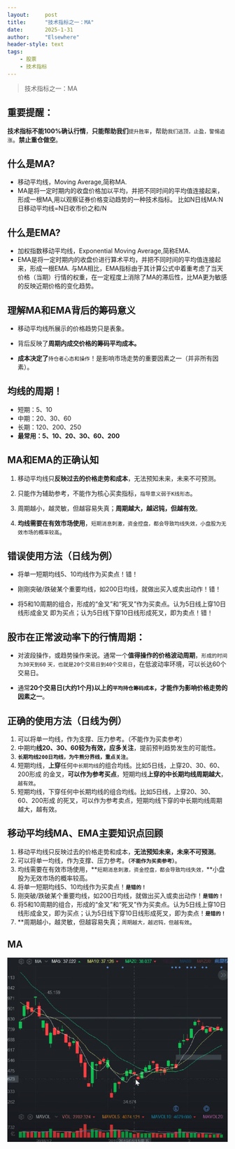 ```yaml
---
layout: 	post
title: 		"技术指标之一：MA"
date:       2025-1-31
author: 	"Elsewhere"
header-style: text
tags:
    - 股票  
    - 技术指标 
---
```


> 技术指标之一：MA



## 重要提醒：

**技术指标不能100%确认行情**，**只能帮助我们**`提升胜率`，帮助`我们逃顶，止盈，警惕追涨`。**禁止重仓做空**。



## 什么是MA?
- 移动平均线，Moving Average,简称MA.
- MA是将一定时期内的收盘价格加以平均，并把不同时间的平均值连接起来，形成一根MA,用以观察证券价格变动趋势的一种技术指标。
  比如N日线MA:N日移动平均线=N日收市价之和/N



## 什么是EMA?
- 加权指数移动平均线，Exponential Moving Average,简称EMA.
- EMA是将一定时期内的收盘价进行算术平均，并把不同时间的平均值连接起来，形成一根EMA.
  与MA相比，EMA指标由于其计算公式中着重考虑了当天价格（当期）行情的权重，在一定程度上消除了MA的滞后性，比MA更为敏感的反映近期价格的变化趋势。



## 理解MA和EMA背后的筹码意义
- 移动平均线所展示的价格趋势只是表象。

- 背后反映了**周期内成交价格的筹码平均成本。**

- **成本决定了**`持仓者心态和操作`！是影响市场走势的重要因素之一（并非所有因素）。

  

## 均线的周期！

- 短期：5、10
- 中期：20、30、60
- 长期：120、200、250
- **最常用：5、10、20、30、60、200**



## MA和EMA的正确认知

1. 移动平均线只**反映过去的价格走势和成本**，无法预知未来，未来不可预测。

2. 只能作为辅助参考，不能作为核心买卖指标，`指导意义弱于K线形态`。

3. 周期越小，越灵敏，但越容易失真；**周期越大，越迟钝，但越有效**。

4. **均线需要在有效市场使用**，`短期消息刺激，资金控盘，都会导致均线失效，小盘股为无效市场的概率较高`。

   

## 错误使用方法（日线为例）

- 将单一短期均线5、10均线作为买卖点！错！

- 刚刚突破/跌破某个重要均线，如200日均线，就做出买入或卖出动作！错！

- 将5和10周期的组合，形成的“金叉”和“死叉”作为买卖点。认为5日线上穿10日线形成金叉
  即为买点；认为5日线下穿10日线形成死叉，即为卖点！错！

  

## 股市在正常波动率下的行情周期：
- 对波段操作，或趋势操作来说。通常一个**值得操作的价格波动周期**，`形成的时间为30天到60`
  `天，也就是20个交易日到40个交易日`，在低波动率环境，可以长达60个交易日。
  
- 通常**20个交易日(大约1个月)以上的`平均持仓筹码成本`，**才能作为**影响价格走势的因素之一**。

  

## 正确的使用方法（日线为例）

1. 可以将单一均线，作为支撑、压力参考。（不能作为买卖参考）
2. 中期均**线20、30、60较为有效，应多关注**，提前预判趋势发生的可能性。
3. **`长期均线200日均线，为牛熊分界线，重点关注`**。
4. 短期均线，**上穿**任何`中长期均线`的组合均线。比如5日线，上穿20、30、60、200形成
   的金叉，**可以作为参考买点**，短期均线**上穿的中长期均线周期越大**，`越有效`。
5. 短期均线，下穿任何中长期均线的组合均线。比如5日线，上穿20、30、60、200形成
   的死叉，可以作为参考卖点，短期均线下穿的中长期均线周期越大，越有效。



## 移动平均线MA、EMA主要知识点回顾

1. 移动平均线只反映过去的价格走势和成本，**无法预知未来，未来不可预测**。
2. 可以将单一均线，作为支撑、压力参考。**`（不能作为买卖参考）`**。
3. 均线需要在有效市场使用，**`短期消息刺激，资金控盘，都会导致均线失效，`**小盘股为无效市场的概率较高。
4. 将单一短期均线5、10均线作为买卖点！**`是错的！`**
5. 刚突破/跌破某个重要均线，如200日均线，就做出买入或卖出动作！**`是错的！`**
6. 将5和10周期的组合，形成的“金叉”和“死叉”作为买卖点。认为5日线上穿10日线形成金叉，即为买点；认为5日线下穿10日线形成死叉，即为卖点！**`是错的！`**
7. **周期越小，越灵敏，但越容易失真；`周期越大，越迟钝，但越有效`。

## MA

![img](/img/2025/01-22-22/8.jpg)

